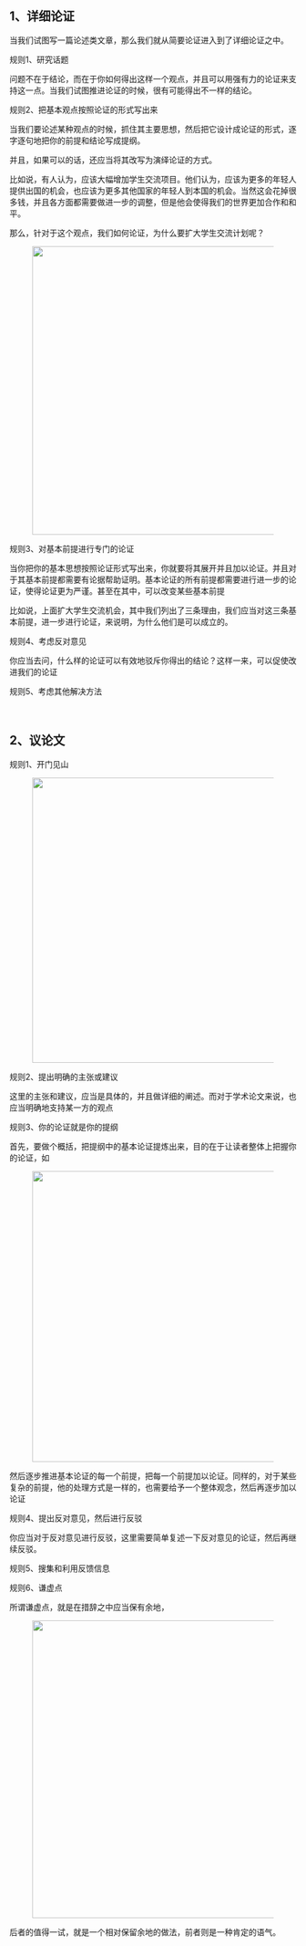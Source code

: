 <h2>1、详细论证</h2><p>当我们试图写一篇论述类文章，那么我们就从简要论证进入到了详细论证之中。</p><p>规则1、研究话题</p><p>问题不在于结论，而在于你如何得出这样一个观点，并且可以用强有力的论证来支持这一点。当我们试图推进论证的时候，很有可能得出不一样的结论。</p><p>规则2、把基本观点按照论证的形式写出来</p><p>当我们要论述某种观点的时候，抓住其主要思想，然后把它设计成论证的形式，逐字逐句地把你的前提和结论写成提纲。</p><p>并且，如果可以的话，还应当将其改写为演绎论证的方式。</p><p>比如说，有人认为，应该大幅增加学生交流项目。他们认为，应该为更多的年轻人提供出国的机会，也应该为更多其他国家的年轻人到本国的机会。当然这会花掉很多钱，并且各方面都需要做进一步的调整，但是他会使得我们的世界更加合作和和平。</p><p>那么，针对于这个观点，我们如何论证，为什么要扩大学生交流计划呢？</p><figure data-size="normal"><img src="https://pic3.zhimg.com/v2-c4d9d6c5b12862fb66efd8e12afc472a_b.jpg" data-caption="" data-size="normal" data-rawwidth="506" data-rawheight="248" class="origin_image zh-lightbox-thumb" width="506" data-original="https://pic3.zhimg.com/v2-c4d9d6c5b12862fb66efd8e12afc472a_r.jpg"></figure><p>规则3、对基本前提进行专门的论证</p><p>当你把你的基本思想按照论证形式写出来，你就要将其展开并且加以论证。并且对于其基本前提都需要有论据帮助证明。基本论证的所有前提都需要进行进一步的论证，使得论证更为严谨。甚至在其中，可以改变某些基本前提</p><p>比如说，上面扩大学生交流机会，其中我们列出了三条理由，我们应当对这三条基本前提，进一步进行论证，来说明，为什么他们是可以成立的。</p><p>规则4、考虑反对意见</p><p>你应当去问，什么样的论证可以有效地驳斥你得出的结论？这样一来，可以促使改进我们的论证</p><p>规则5、考虑其他解决方法</p><p><br></p><h2>2、议论文</h2><p>规则1、开门见山</p><figure data-size="normal"><img src="https://pic3.zhimg.com/v2-60b15bc905f2b37580293c7742e13866_b.jpg" data-caption="" data-size="normal" data-rawwidth="500" data-rawheight="375" class="origin_image zh-lightbox-thumb" width="500" data-original="https://pic3.zhimg.com/v2-60b15bc905f2b37580293c7742e13866_r.jpg"></figure><p>规则2、提出明确的主张或建议</p><p>这里的主张和建议，应当是具体的，并且做详细的阐述。而对于学术论文来说，也应当明确地支持某一方的观点</p><p>规则3、你的论证就是你的提纲</p><p>首先，要做个概括，把提纲中的基本论证提炼出来，目的在于让读者整体上把握你的论证，如</p><figure data-size="normal"><img src="https://pic4.zhimg.com/v2-e85af16a6993c345dee5c75c3e95ffc7_b.jpg" data-caption="" data-size="normal" data-rawwidth="510" data-rawheight="159" class="origin_image zh-lightbox-thumb" width="510" data-original="https://pic4.zhimg.com/v2-e85af16a6993c345dee5c75c3e95ffc7_r.jpg"></figure><p>然后逐步推进基本论证的每一个前提，把每一个前提加以论证。同样的，对于某些复杂的前提，他的处理方式是一样的，也需要给予一个整体观念，然后再逐步加以论证</p><p>规则4、提出反对意见，然后进行反驳</p><p>你应当对于反对意见进行反驳，这里需要简单复述一下反对意见的论证，然后再继续反驳。</p><p>规则5、搜集和利用反馈信息</p><p>规则6、谦虚点</p><p>所谓谦虚点，就是在措辞之中应当保有余地，</p><figure data-size="normal"><img src="https://pic2.zhimg.com/v2-5973c5c015716d73431a183d65726ca9_b.jpg" data-caption="" data-size="normal" data-rawwidth="522" data-rawheight="358" class="origin_image zh-lightbox-thumb" width="522" data-original="https://pic2.zhimg.com/v2-5973c5c015716d73431a183d65726ca9_r.jpg"></figure><p>后者的值得一试，就是一个相对保留余地的做法，前者则是一种肯定的语气。</p><p></p>